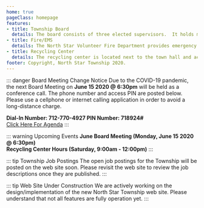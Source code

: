 ```yaml
---
home: true
pageClass: homepage
features:
- title: Township Board
  details: The board consists of three elected supervisors.  It holds monthly public meetings and elections are held during the annual meeting in the spring.
- title: Fire/EMS
  details: The North Star Volunteer Fire Department provides emergency medical and fire/rescue services to the local area.
- title: Recycling Center
  details: The recycling center is located next to the town hall and accepts recycling materials only during open business hours.
footer: Copyright, North Star Township 2020.
---
```


::: danger Board Meeting Change Notice
Due to the COVID-19 pandemic, the next Board Meeting on **June 15 2020 @ 6:30pm** will be held 
as a conference call.  The phone number and access PIN are posted below. Please use a cellphone or 
internet calling application in order to avoid a long-distance charge.

**Dial-In Number: 712-770-4927  PIN Number: 718924#**  
[Click Here For Agenda](/township/agenda.md)
:::

::: warning Upcoming Events
**June Board Meeting (Monday, June 15 2020 @ 6:30pm)** <br>
**Recycling Center Hours (Saturday, 9:00am - 12:00pm)** 
:::

::: tip Township Job Postings
The open job postings for the Township will be posted on the web site soon.  Please
revisit the web site to review the job descriptions once they are published.
:::

::: tip Web Site Under Construction
We are actively working on the design/implementation of the new North Star Township 
web site.  Please understand that not all features are fully operation yet.
:::
